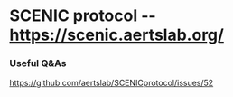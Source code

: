 # SCENIC protocol -- https://scenic.aertslab.org/


### Useful Q&As
https://github.com/aertslab/SCENICprotocol/issues/52